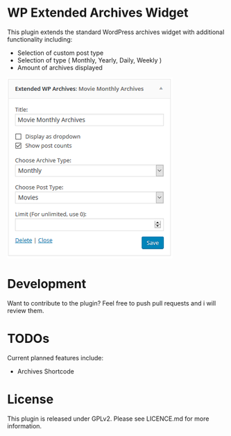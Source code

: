 # WP Extended Archives Widget
This plugin extends the standard WordPress archives widget with additional functionality including:
  - Selection of custom post type
  - Selection of type ( Monthly, Yearly, Daily, Weekly )
  - Amount of archives displayed

![Widget Image](https://raw.githubusercontent.com/gdarko/wp-extended-archives-widget/master/screenshot.png)

# Development
Want to contribute to the plugin? Feel free to push pull requests and i will review them.

# TODOs
Current planned features include:
- Archives Shortcode

# License
This plugin is released under GPLv2. Please see LICENCE.md for more information.